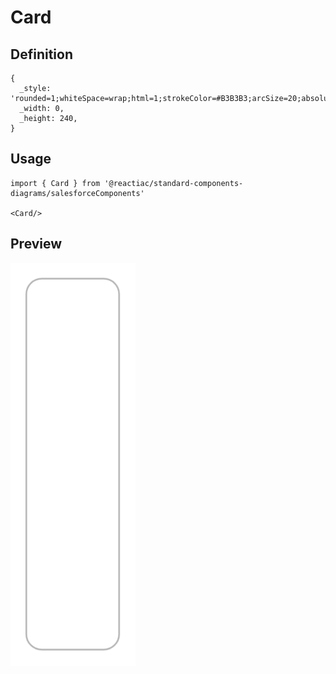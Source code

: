 # Card

## Definition

```
{
  _style: 'rounded=1;whiteSpace=wrap;html=1;strokeColor=#B3B3B3;arcSize=20;absoluteArcSize=1;',
  _width: 0,
  _height: 240,
}
```

## Usage

```
import { Card } from '@reactiac/standard-components-diagrams/salesforceComponents'

<Card/>
```

## Preview

<img src="./card.png" width="200"/>
